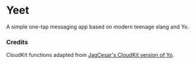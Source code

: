 # Yeet
A simple one-tap messaging app based on modern teenage slang and Yo.

### Credits
CloudKit functions adapted from [JagCesar's CloudKit version of Yo](https://github.com/JagCesar/CloudKit-YO).
